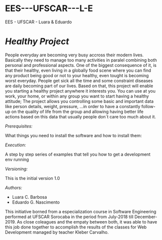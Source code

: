 # EES---UFSCAR---L-E
EES - UFSCAR - Luara &amp; Eduardo

# _*Healthy Project*_

People everyday are becoming very busy accross their modern lives. Basically they need to manage too many activities in paralel combining both personal and professional aspects.
One of the biggest consequence of it, is that their healthy, even living in a globally food scene where you can find any product being good or not to your healthy, even tought is becoming worst everyday.
People get sick all the time and some constraint diseases are daily becoming part of our lives.
Based on that, this project will enable you starting a healthy project anywhere it interests you. You can use at you work, your home, or within any group you want to start having a healthy attitude;
The project allows you controlling some basic and important data like person details, weight, pressure, ...in order to have a constantly follow-up on the quality of life from the group and allowing having better life actions based on this data that usually people don´t care too much about it.


*Prerequisites:*

What things you need to install the software and how to install them:


*Execution:*

A step by step series of examples that tell you how to get a development env running


*Versioning:*

This is the initial version 1.0


*Authors:*
* Luara C. Barbosa
* Eduardo G. Nascimento

This initiative borned from a especialization course in Software Engineering performed at UFSCAR Sorocaba in the period from July-2018 till December-2019.
As close coleagues and the empaty between both, it was able to have this job done together to accomplish the results of the classes for Web Development managed by teacher Kleber Carvalho.

